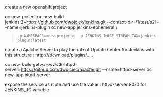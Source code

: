create a new openshift project

oc new-project <new-project>
oc new-build jenkins:2~https://github.com/dwojciec/jenkins.git --context-dir=/1/test/s2i   --name=jenkins-plugin
oc new-app jenkins-ephemeral \
>     -p NAMESPACE=<new-project>  -p JENKINS_IMAGE_STREAM_TAG=jenkins-plugin:latest

create a Apache Server to play the role of Update Center for Jenkins with this structure :
http://<httpd-server>/download/plugins/.....

oc new-build getwarped/s2i-httpd-server~https://github.com/dwojciec/apache.git --name=httpd-server
oc new-app httpd-server

expose the service as route and use the value : httpd-server:8080 for JENKINS_UC variable 
